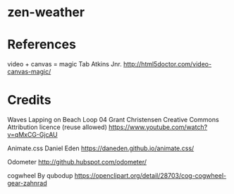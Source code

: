 # zen-weather

# References

video + canvas = magic
Tab Atkins Jnr.
http://html5doctor.com/video-canvas-magic/

# Credits

Waves Lapping on Beach Loop 04
Grant Christensen
Creative Commons Attribution licence (reuse allowed)
https://www.youtube.com/watch?v=qMxCG-GjcAU

Animate.css
Daniel Eden
https://daneden.github.io/animate.css/

Odometer
http://github.hubspot.com/odometer/

cogwheel By qubodup
https://openclipart.org/detail/28703/cog-cogwheel-gear-zahnrad